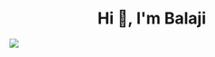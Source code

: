 <h1 align="center">Hi 👋, I'm Balaji</h1>
<img src="https://user-images.githubusercontent.com/82140495/192852374-0c98a0ae-64e8-480d-8ef6-35aaf55f677f.png" align="center"/>
